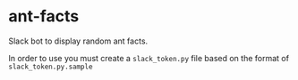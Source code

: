 # ant-facts
Slack bot to display random ant facts.

In order to use you must create a `slack_token.py` file based on the format of `slack_token.py.sample`
